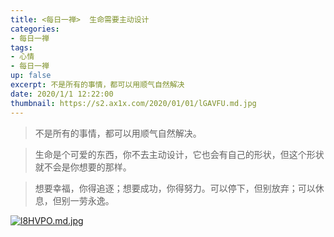 ```yaml
---
title: <每日一禅>  生命需要主动设计
categories:
- 每日一禅
tags: 
- 心情
- 每日一禅
up: false
excerpt: 不是所有的事情，都可以用顺气自然解决
date: 2020/1/1 12:22:00
thumbnail: https://s2.ax1x.com/2020/01/01/lGAVFU.md.jpg
---
```

> 不是所有的事情，都可以用顺气自然解决。

> 生命是个可爱的东西，你不去主动设计，它也会有自己的形状，但这个形状就不会是你想要的那样。
 
> 想要幸福，你得追逐；想要成功，你得努力。可以停下，但别放弃；可以休息，但别一劳永逸。

[![l8HVPO.md.jpg](https://s2.ax1x.com/2020/01/01/l8HVPO.md.jpg)](https://imgchr.com/i/l8HVPO)
